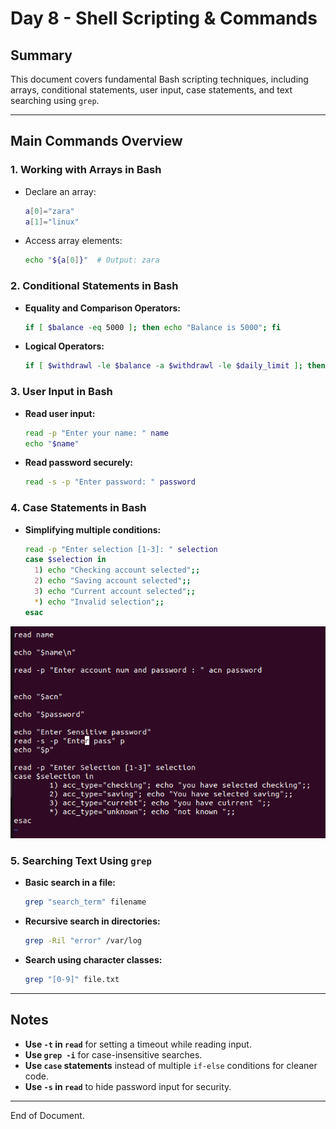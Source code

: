 # Day 8 - Shell Scripting & Commands

## Summary
This document covers fundamental Bash scripting techniques, including arrays, conditional statements, user input, case statements, and text searching using `grep`.

---

## Main Commands Overview

### 1. Working with Arrays in Bash
- Declare an array:
  ```bash
  a[0]="zara"
  a[1]="linux"
  ```
- Access array elements:
  ```bash
  echo "${a[0]}"  # Output: zara
  ```

### 2. Conditional Statements in Bash
- **Equality and Comparison Operators:**
  ```bash
  if [ $balance -eq 5000 ]; then echo "Balance is 5000"; fi
  ```
- **Logical Operators:**
  ```bash
  if [ $withdrawl -le $balance -a $withdrawl -le $daily_limit ]; then echo "Transaction approved"; fi
  ```

### 3. User Input in Bash
- **Read user input:**
  ```bash
  read -p "Enter your name: " name
  echo "$name"
  ```
- **Read password securely:**
  ```bash
  read -s -p "Enter password: " password
  ```

### 4. Case Statements in Bash
- **Simplifying multiple conditions:**
  ```bash
  read -p "Enter selection [1-3]: " selection
  case $selection in
    1) echo "Checking account selected";;
    2) echo "Saving account selected";;
    3) echo "Current account selected";;
    *) echo "Invalid selection";;
  esac
  ```
![Linux Commands](../images/Screenshot%20from%202025-02-20%2021-02-43.png)


### 5. Searching Text Using `grep`
- **Basic search in a file:**
  ```bash
  grep "search_term" filename
  ```
- **Recursive search in directories:**
  ```bash
  grep -Ril "error" /var/log
  ```
- **Search using character classes:**
  ```bash
  grep "[0-9]" file.txt
  ```

---

## Notes
- **Use `-t` in `read`** for setting a timeout while reading input.
- **Use `grep -i`** for case-insensitive searches.
- **Use `case` statements** instead of multiple `if-else` conditions for cleaner code.
- **Use `-s` in `read`** to hide password input for security.

---

End of Document.
